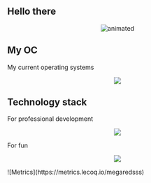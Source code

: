 ## Hello there
<p align="center">
  <img src="https://github.com/megaredsss/megaredsss/assets/58664975/9b678456-fd63-4690-8542-0e5de11e100f" alt="animated"/>
</p>

## My OC
<p align="justify">
My current operating systems
</p>
<p align="center">
  <a href="https://skillicons.dev">
    <img src="https://skillicons.dev/icons?i=windows,linux,ubuntu" />
  </a>
</p>

## Technology stack
<p align="justify">
For professional development
</p>
<p align="center">
  <a href="https://skillicons.dev">
    <img src="https://skillicons.dev/icons?i=java,go,matlab,mysql,postgres,docker,jenkins,postman,git,redis" />
  </a>
</p>
<p align="justify">
For fun
</p>
</p>
<p align="center">
  <a href="https://skillicons.dev">
    <img src="https://skillicons.dev/icons?i=cpp,python,ts" />
  </a>
</p>
![Metrics](https://metrics.lecoq.io/megaredsss)
<!--
**megaredsss/megaredsss** is a ✨ _special_ ✨ repository because its `README.md` (this file) appears on your GitHub profile.

Here are some ideas to get you started:

- 🔭 I’m currently working on ...
- 🌱 I’m currently learning ...
- 👯 I’m looking to collaborate on ...
- 🤔 I’m looking for help with ...
- 💬 Ask me about ...
- 📫 How to reach me: ...
- 😄 Pronouns: ...
- ⚡ Fun fact: ...
-->
